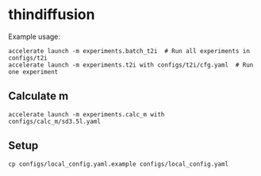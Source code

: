 # thindiffusion

Example usage:
```
accelerate launch -m experiments.batch_t2i  # Run all experiments in configs/t2i
accelerate launch -m experiments.t2i with configs/t2i/cfg.yaml  # Run one experiment
```

## Calculate m

```
accelerate launch -m experiments.calc_m with configs/calc_m/sd3.5l.yaml
```

## Setup
```
cp configs/local_config.yaml.example configs/local_config.yaml
```